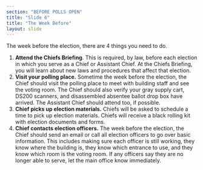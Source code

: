 ```yaml
---
section: "BEFORE POLLS OPEN"
title: "Slide 6"
title: "The Week Before"
layout: slide
---
```


The week before the election, there are 4 things you need to do.

1. **Attend the Chiefs Briefing**. This is required, by law, before each election in which you serve as a Chief or Assistant Chief. At the Chiefs Briefing, you will learn about new laws and procedures that affect that election.
2. **Visit your polling place.** Sometime the week before the election, the Chief should visit the polling place to meet with building staff and see the voting room. The Chief should also verify your gray supply cart, DS200 scanners, and disassembled absentee ballot drop box have arrived. The Assistant Chief should attend too, if possible.
3. **Chief picks up election materials.** Chiefs will be asked to schedule a time to pick up election materials. Chiefs will receive a black rolling kit with election documents and forms.
4. **Chief contacts election officers.** The week before the election, the Chief should send an email or call all election officers to go over basic information. This includes making sure each officer is still working, they know where the building is, they know which entrance to use, and they know which room is the voting room. If any officers say they are no longer able to serve, let the main office know immediately.